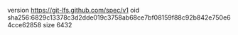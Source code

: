 version https://git-lfs.github.com/spec/v1
oid sha256:6829c13378c3d2dde019c3758ab68ce7bf08159f88c92b842e750e64cce62858
size 6432

